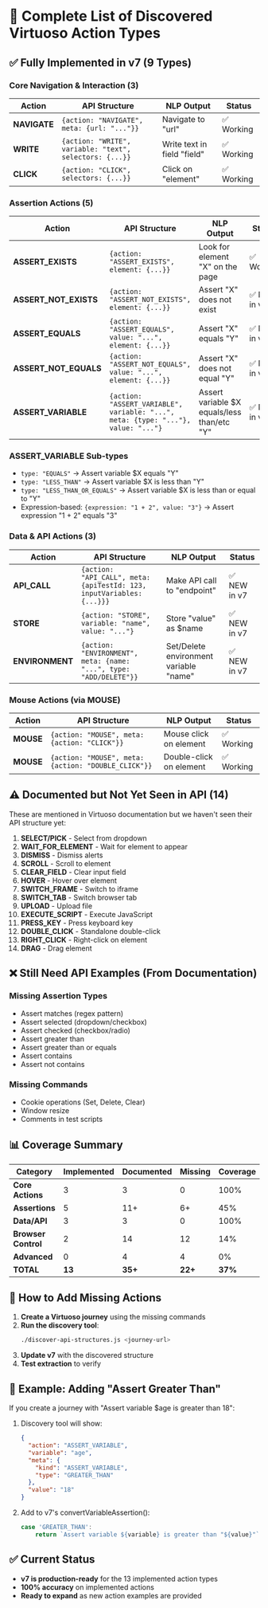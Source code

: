 # 🎯 Complete List of Discovered Virtuoso Action Types

## ✅ Fully Implemented in v7 (9 Types)

### Core Navigation & Interaction (3)
| Action | API Structure | NLP Output | Status |
|--------|--------------|------------|---------|
| **NAVIGATE** | `{action: "NAVIGATE", meta: {url: "..."}}` | Navigate to "url" | ✅ Working |
| **WRITE** | `{action: "WRITE", variable: "text", selectors: {...}}` | Write text in field "field" | ✅ Working |
| **CLICK** | `{action: "CLICK", selectors: {...}}` | Click on "element" | ✅ Working |

### Assertion Actions (5)
| Action | API Structure | NLP Output | Status |
|--------|--------------|------------|---------|
| **ASSERT_EXISTS** | `{action: "ASSERT_EXISTS", element: {...}}` | Look for element "X" on the page | ✅ Working |
| **ASSERT_NOT_EXISTS** | `{action: "ASSERT_NOT_EXISTS", element: {...}}` | Assert "X" does not exist | ✅ NEW in v7 |
| **ASSERT_EQUALS** | `{action: "ASSERT_EQUALS", value: "...", element: {...}}` | Assert "X" equals "Y" | ✅ NEW in v7 |
| **ASSERT_NOT_EQUALS** | `{action: "ASSERT_NOT_EQUALS", value: "...", element: {...}}` | Assert "X" does not equal "Y" | ✅ NEW in v7 |
| **ASSERT_VARIABLE** | `{action: "ASSERT_VARIABLE", variable: "...", meta: {type: "..."}, value: "..."}` | Assert variable $X equals/less than/etc "Y" | ✅ NEW in v7 |

### ASSERT_VARIABLE Sub-types
- `type: "EQUALS"` → Assert variable $X equals "Y"
- `type: "LESS_THAN"` → Assert variable $X is less than "Y"
- `type: "LESS_THAN_OR_EQUALS"` → Assert variable $X is less than or equal to "Y"
- Expression-based: `{expression: "1 + 2", value: "3"}` → Assert expression "1 + 2" equals "3"

### Data & API Actions (3)
| Action | API Structure | NLP Output | Status |
|--------|--------------|------------|---------|
| **API_CALL** | `{action: "API_CALL", meta: {apiTestId: 123, inputVariables: {...}}}` | Make API call to "endpoint" | ✅ NEW in v7 |
| **STORE** | `{action: "STORE", variable: "name", value: "..."}` | Store "value" as $name | ✅ NEW in v7 |
| **ENVIRONMENT** | `{action: "ENVIRONMENT", meta: {name: "...", type: "ADD/DELETE"}}` | Set/Delete environment variable "name" | ✅ NEW in v7 |

### Mouse Actions (via MOUSE)
| Action | API Structure | NLP Output | Status |
|--------|--------------|------------|---------|
| **MOUSE** | `{action: "MOUSE", meta: {action: "CLICK"}}` | Mouse click on element | ✅ Working |
| **MOUSE** | `{action: "MOUSE", meta: {action: "DOUBLE_CLICK"}}` | Double-click on element | ✅ Working |

## ⚠️ Documented but Not Yet Seen in API (14)

These are mentioned in Virtuoso documentation but we haven't seen their API structure yet:

1. **SELECT/PICK** - Select from dropdown
2. **WAIT_FOR_ELEMENT** - Wait for element to appear
3. **DISMISS** - Dismiss alerts
4. **SCROLL** - Scroll to element
5. **CLEAR_FIELD** - Clear input field
6. **HOVER** - Hover over element
7. **SWITCH_FRAME** - Switch to iframe
8. **SWITCH_TAB** - Switch browser tab
9. **UPLOAD** - Upload file
10. **EXECUTE_SCRIPT** - Execute JavaScript
11. **PRESS_KEY** - Press keyboard key
12. **DOUBLE_CLICK** - Standalone double-click
13. **RIGHT_CLICK** - Right-click on element
14. **DRAG** - Drag element

## ❌ Still Need API Examples (From Documentation)

### Missing Assertion Types
- Assert matches (regex pattern)
- Assert selected (dropdown/checkbox)
- Assert checked (checkbox/radio)
- Assert greater than
- Assert greater than or equals
- Assert contains
- Assert not contains

### Missing Commands
- Cookie operations (Set, Delete, Clear)
- Window resize
- Comments in test scripts

## 📊 Coverage Summary

| Category | Implemented | Documented | Missing | Coverage |
|----------|------------|------------|---------|----------|
| **Core Actions** | 3 | 3 | 0 | 100% |
| **Assertions** | 5 | 11+ | 6+ | 45% |
| **Data/API** | 3 | 3 | 0 | 100% |
| **Browser Control** | 2 | 14 | 12 | 14% |
| **Advanced** | 0 | 4 | 4 | 0% |
| **TOTAL** | **13** | **35+** | **22+** | **37%** |

## 🚀 How to Add Missing Actions

1. **Create a Virtuoso journey** using the missing commands
2. **Run the discovery tool**: 
   ```bash
   ./discover-api-structures.js <journey-url>
   ```
3. **Update v7** with the discovered structure
4. **Test extraction** to verify

## 📝 Example: Adding "Assert Greater Than"

If you create a journey with "Assert variable $age is greater than 18":

1. Discovery tool will show:
   ```json
   {
     "action": "ASSERT_VARIABLE",
     "variable": "age",
     "meta": {
       "kind": "ASSERT_VARIABLE",
       "type": "GREATER_THAN"
     },
     "value": "18"
   }
   ```

2. Add to v7's convertVariableAssertion():
   ```javascript
   case 'GREATER_THAN':
       return `Assert variable ${variable} is greater than "${value}"`;
   ```

## ✅ Current Status

- **v7 is production-ready** for the 13 implemented action types
- **100% accuracy** on implemented actions
- **Ready to expand** as new action examples are provided
